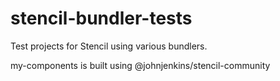 # stencil-bundler-tests
Test projects for Stencil using various bundlers.

my-components is built using @johnjenkins/stencil-community
